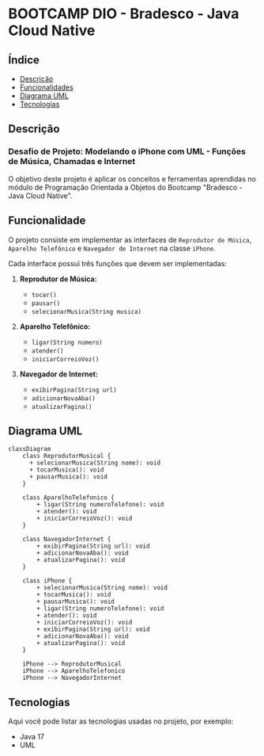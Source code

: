 # BOOTCAMP DIO - Bradesco - Java Cloud Native

## Índice
- [Descrição](#descrição)
- [Funcionalidades](#funcionalidade)
- [Diagrama UML](#diagrama-uml)
- [Tecnologias](#tecnologias)

## Descrição
### Desafio de Projeto: Modelando o iPhone com UML - Funções de Música, Chamadas e Internet
O objetivo deste projeto é aplicar os conceitos e ferramentas aprendidas no módulo de Programação Orientada a Objetos do Bootcamp "Bradesco - Java Cloud Native".

## Funcionalidade

O projeto consiste em implementar as interfaces de `Reprodutor de Música`, `Aparelho Telefônico` e `Navegador de Internet` na classe `iPhone`.

Cada interface possui três funções que devem ser implementadas:

1. **Reprodutor de Música:**
   - `tocar()`
   - `pausar()`
   - `selecionarMusica(String musica)`

2. **Aparelho Telefônico:**
   - `ligar(String numero)`
   - `atender()`
   - `iniciarCorreioVoz()`

3. **Navegador de Internet:**
   - `exibirPagina(String url)`
   - `adicionarNovaAba()`
   - `atualizarPagina()`

## Diagrama UML

```mermaid
classDiagram
    class ReprodutorMusical {
      + selecionarMusica(String nome): void 
      + tocarMusica(): void
      + pausarMusica(): void
    }

    class AparelhoTelefonico {
        + ligar(String numeroTelefone): void
        + atender(): void
        + iniciarCorreioVoz(): void
    }

    class NavegadorInternet {
        + exibirPagina(String url): void
        + adicionarNovaAba(): void
        + atualizarPagina(): void
    }

    class iPhone {
        + selecionarMusica(String nome): void 
        + tocarMusica(): void
        + pausarMusica(): void
        + ligar(String numeroTelefone): void
        + atender(): void
        + iniciarCorreioVoz(): void
        + exibirPagina(String url): void
        + adicionarNovaAba(): void
        + atualizarPagina(): void
    }

    iPhone --> ReprodutorMusical
    iPhone --> AparelhoTelefonico
    iPhone --> NavegadorInternet
```
## Tecnologias

Aqui você pode listar as tecnologias usadas no projeto, por exemplo:
- Java 17
- UML
  

